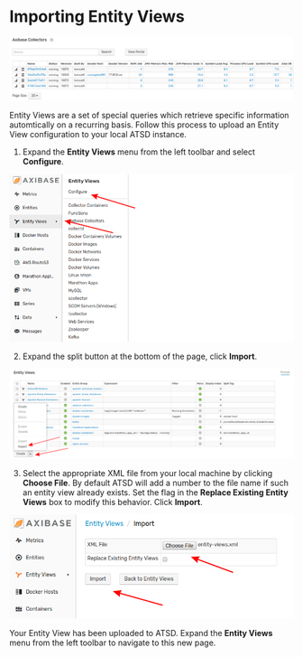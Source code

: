 # Importing Entity Views

![](images/entity-views.png)

Entity Views are a set of special queries which retrieve specific information automtically on a recurring basis. Follow this process to upload an Entity View configuration to your local ATSD instance.

1. Expand the **Entity Views** menu from the left toolbar and select **Configure**.

![](images/portal-config-path.png)

2. Expand the split button at the bottom of the page, click **Import**.

![](images/import-evs.png)

3. Select the appropriate XML file from your local machine by clicking **Choose File**. By default ATSD will add a number to the file name if such an entity view already exists. Set the flag in the **Replace Existing Entity Views** box to modify this behavior. Click **Import**.

![](images/import-page.png)

Your Entity View has been uploaded to ATSD. Expand the **Entity Views** menu from the left toolbar to navigate to this new page.
